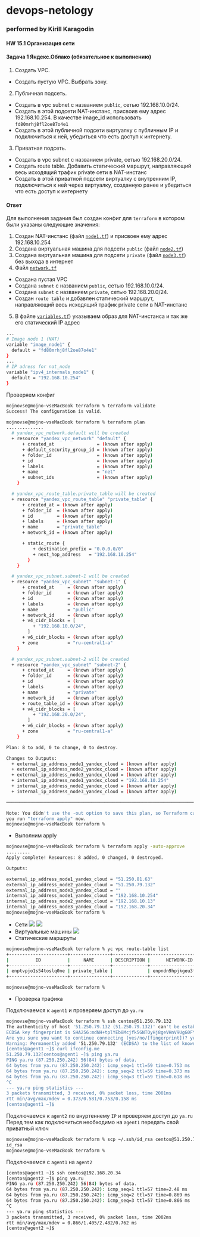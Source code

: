 # devops-netology
### performed by Kirill Karagodin
#### HW 15.1 Организация сети

#### Задача 1 Яндекс.Облако (обязательное к выполнению)

1. Создать VPC.
- Создать пустую VPC. Выбрать зону.
2. Публичная подсеть.
- Создать в vpc subnet с названием `public`, сетью 192.168.10.0/24. 
- Создать в этой подсети NAT-инстанс, присвоив ему адрес 192.168.10.254. В качестве image_id использовать
`fd80mrhj8fl2oe87o4e1` 
- Создать в этой публичной подсети виртуалку с публичным IP и подключиться к ней, убедиться что есть доступ к интернету.
3. Приватная подсеть.
- Создать в vpc subnet с названием private, сетью 192.168.20.0/24. 
- Создать route table. Добавить статический маршрут, направляющий весь исходящий трафик private сети в NAT-инстанс 
- Создать в этой приватной подсети виртуалку с внутренним IP, подключиться к ней через виртуалку, созданную ранее и
убедиться что есть доступ к интернету

#### Ответ

Для выполнения задания был создан конфиг для `terraform` в котором были указаны следующие значения:

1. Создан NAT-инстанс (файл [`node1.tf`](https://github.com/kirill-karagodin/devops-netology/blob/main/Netology_HWs/Cloukub/HW_15.1/src/terraform/node1.tf)) и присвоен ему адрес 192.168.10.254
2. Создана виртуальная машина для подсети `public` (файл [`node2.tf`](https://github.com/kirill-karagodin/devops-netology/blob/main/Netology_HWs/Cloukub/HW_15.1/src/terraform/node2.tf))
3. Создана виртуальная машина для подсети `private` (файл [`node3.tf`](https://github.com/kirill-karagodin/devops-netology/blob/main/Netology_HWs/Cloukub/HW_15.1/src/terraform/node3.tf)) без выхода в интернет
4. Файл [`network.tf`](https://github.com/kirill-karagodin/devops-netology/blob/main/Netology_HWs/Cloukub/HW_15.1/src/terraform/network.tf)
- Создана пустая VPC
- Создана `subnet` с названием `public`, сетью 192.168.10.0/24. 
- Создана `subnet` с названием `private`, сетью 192.168.20.0/24.
- Создан `route table` и добавлен статический маршрут, направляющий весь исходящий трафик private сети в NAT-инстанс
5. В файле [`variables.tf`](https://github.com/kirill-karagodin/devops-netology/blob/main/Netology_HWs/Cloukub/HW_15.1/src/terraform/variables.tf)) указываем образ для NAT-инстанса и так же его статический IP адрес 
````bash
...
# Image node 1 (NAT)
variable "image_node1" {
  default = "fd80mrhj8fl2oe87o4e1"
}
...
# IP adress for nat_node
variable "ipv4_internals_node1" {
  default = "192.168.10.254"
}
````
Проверяем конфиг
````bash
mojnovse@mojno-vseMacBook terraform % terraform validate
Success! The configuration is valid.

mojnovse@mojno-vseMacBook terraform % terraform plan
..............
  # yandex_vpc_network.default will be created
  + resource "yandex_vpc_network" "default" {
      + created_at                = (known after apply)
      + default_security_group_id = (known after apply)
      + folder_id                 = (known after apply)
      + id                        = (known after apply)
      + labels                    = (known after apply)
      + name                      = "net"
      + subnet_ids                = (known after apply)
    }

  # yandex_vpc_route_table.private_table will be created
  + resource "yandex_vpc_route_table" "private_table" {
      + created_at = (known after apply)
      + folder_id  = (known after apply)
      + id         = (known after apply)
      + labels     = (known after apply)
      + name       = "private_table"
      + network_id = (known after apply)

      + static_route {
          + destination_prefix = "0.0.0.0/0"
          + next_hop_address   = "192.168.10.254"
        }
    }

  # yandex_vpc_subnet.subnet-1 will be created
  + resource "yandex_vpc_subnet" "subnet-1" {
      + created_at     = (known after apply)
      + folder_id      = (known after apply)
      + id             = (known after apply)
      + labels         = (known after apply)
      + name           = "public"
      + network_id     = (known after apply)
      + v4_cidr_blocks = [
          + "192.168.10.0/24",
        ]
      + v6_cidr_blocks = (known after apply)
      + zone           = "ru-central1-a"
    }

  # yandex_vpc_subnet.subnet-2 will be created
  + resource "yandex_vpc_subnet" "subnet-2" {
      + created_at     = (known after apply)
      + folder_id      = (known after apply)
      + id             = (known after apply)
      + labels         = (known after apply)
      + name           = "private"
      + network_id     = (known after apply)
      + route_table_id = (known after apply)
      + v4_cidr_blocks = [
          + "192.168.20.0/24",
        ]
      + v6_cidr_blocks = (known after apply)
      + zone           = "ru-central1-a"
    }

Plan: 8 to add, 0 to change, 0 to destroy.

Changes to Outputs:
  + external_ip_address_node1_yandex_cloud = (known after apply)
  + external_ip_address_node2_yandex_cloud = (known after apply)
  + external_ip_address_node3_yandex_cloud = (known after apply)
  + internal_ip_address_node1_yandex_cloud = "192.168.10.254"
  + internal_ip_address_node2_yandex_cloud = (known after apply)
  + internal_ip_address_node3_yandex_cloud = (known after apply)

───────────────────────────────────────────────────────────────────────────────────────────────────────────────────────

Note: You didn't use the -out option to save this plan, so Terraform can't guarantee to take exactly these actions if
you run "terraform apply" now.
mojnovse@mojno-vseMacBook terraform %
````
- Выполним apply
````bash
mojnovse@mojno-vseMacBook terraform % terraform apply -auto-approve
.........
Apply complete! Resources: 8 added, 0 changed, 0 destroyed.

Outputs:

external_ip_address_node1_yandex_cloud = "51.250.81.63"
external_ip_address_node2_yandex_cloud = "51.250.79.132"
external_ip_address_node3_yandex_cloud = ""
internal_ip_address_node1_yandex_cloud = "192.168.10.254"
internal_ip_address_node2_yandex_cloud = "192.168.10.13"
internal_ip_address_node3_yandex_cloud = "192.168.20.34"
mojnovse@mojno-vseMacBook terraform %

````
- Сети
![](https://github.com/kirill-karagodin/devops-netology/blob/main/Netology_HWs/Cloukub/HW_15.1/img/networks.JPG)
![](https://github.com/kirill-karagodin/devops-netology/blob/main/Netology_HWs/Cloukub/HW_15.1/img/subnets.JPG)
- Виртуальные машины
![](https://github.com/kirill-karagodin/devops-netology/blob/main/Netology_HWs/Cloukub/HW_15.1/img/vm.JPG)
- Статические маршруты
````bash
mojnovse@mojno-vseMacBook terraform % yc vpc route-table list
+----------------------+---------------+-------------+----------------------+
|          ID          |     NAME      | DESCRIPTION |      NETWORK-ID      |
+----------------------+---------------+-------------+----------------------+
| enptvpjo1s54toslq0ne | private_table |             | enpndn9hpjkgeu3fkodt |
+----------------------+---------------+-------------+----------------------+

mojnovse@mojno-vseMacBook terraform %
````
- Проверка трафика

Подключаемся к `agent1` и проверяем доступ до `ya.ru`
````bash
mojnovse@mojno-vseMacBook terraform % ssh centos@51.250.79.132
The authenticity of host '51.250.79.132 (51.250.79.132)' can't be established.
ECDSA key fingerprint is SHA256:mdNH+tplYEb8Mcjfk5GNTOyHj8geVHnV9UgG0FYpRPM.
Are you sure you want to continue connecting (yes/no/[fingerprint])? yes
Warning: Permanently added '51.250.79.132' (ECDSA) to the list of known hosts.
[centos@agent1 ~]$ curl ifconfig.me
51.250.79.132[centos@agent1 ~]$ ping ya.ru
PING ya.ru (87.250.250.242) 56(84) bytes of data.
64 bytes from ya.ru (87.250.250.242): icmp_seq=1 ttl=59 time=0.753 ms
64 bytes from ya.ru (87.250.250.242): icmp_seq=2 ttl=59 time=0.373 ms
64 bytes from ya.ru (87.250.250.242): icmp_seq=3 ttl=59 time=0.618 ms
^C
--- ya.ru ping statistics ---
3 packets transmitted, 3 received, 0% packet loss, time 2001ms
rtt min/avg/max/mdev = 0.373/0.581/0.753/0.158 ms
[centos@agent1 ~]$
````
Подключаемся к `agent2` по внуртеннему `IP` и проверяем доступ до `ya.ru`
Перед тем как подключиться необходимо на `agent1` передать свой приватный ключ
````bash
mojnovse@mojno-vseMacBook terraform % scp ~/.ssh/id_rsa centos@51.250.79.132:.ssh/
id_rsa                                                                                100% 2622   145.9KB/s   00:00
mojnovse@mojno-vseMacBook terraform %
````
Подключаемся с `agent1` на `agent2`
````bash
[centos@agent1 ~]$ ssh centos@192.168.20.34
[centos@agent2 ~]$ ping ya.ru
PING ya.ru (87.250.250.242) 56(84) bytes of data.
64 bytes from ya.ru (87.250.250.242): icmp_seq=1 ttl=57 time=2.48 ms
64 bytes from ya.ru (87.250.250.242): icmp_seq=2 ttl=57 time=0.869 ms
64 bytes from ya.ru (87.250.250.242): icmp_seq=3 ttl=57 time=0.866 ms
^C
--- ya.ru ping statistics ---
3 packets transmitted, 3 received, 0% packet loss, time 2002ms
rtt min/avg/max/mdev = 0.866/1.405/2.482/0.762 ms
[centos@agent2 ~]$
````

